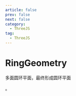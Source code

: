 ```yaml
---
article: false
prev: false
next: false
category:
  - ThreeJS
tag:
  - ThreeJS
---
```


# RingGeometry

多面圆环平面，最终形成圆环平面

<!-- more -->。
